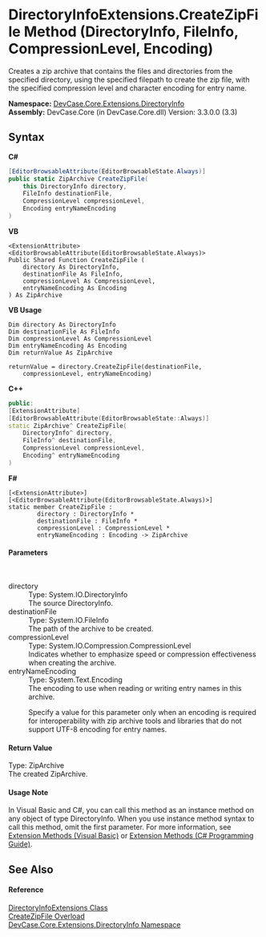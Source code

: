 # DirectoryInfoExtensions.CreateZipFile Method (DirectoryInfo, FileInfo, CompressionLevel, Encoding)
 

Creates a zip archive that contains the files and directories from the specified directory, using the specified filepath to create the zip file, with the specified compression level and character encoding for entry name.

**Namespace:**&nbsp;<a href="N_DevCase_Core_Extensions_DirectoryInfo">DevCase.Core.Extensions.DirectoryInfo</a><br />**Assembly:**&nbsp;DevCase.Core (in DevCase.Core.dll) Version: 3.3.0.0 (3.3)

## Syntax

**C#**<br />
``` C#
[EditorBrowsableAttribute(EditorBrowsableState.Always)]
public static ZipArchive CreateZipFile(
	this DirectoryInfo directory,
	FileInfo destinationFile,
	CompressionLevel compressionLevel,
	Encoding entryNameEncoding
)
```

**VB**<br />
``` VB
<ExtensionAttribute>
<EditorBrowsableAttribute(EditorBrowsableState.Always)>
Public Shared Function CreateZipFile ( 
	directory As DirectoryInfo,
	destinationFile As FileInfo,
	compressionLevel As CompressionLevel,
	entryNameEncoding As Encoding
) As ZipArchive
```

**VB Usage**<br />
``` VB Usage
Dim directory As DirectoryInfo
Dim destinationFile As FileInfo
Dim compressionLevel As CompressionLevel
Dim entryNameEncoding As Encoding
Dim returnValue As ZipArchive

returnValue = directory.CreateZipFile(destinationFile, 
	compressionLevel, entryNameEncoding)
```

**C++**<br />
``` C++
public:
[ExtensionAttribute]
[EditorBrowsableAttribute(EditorBrowsableState::Always)]
static ZipArchive^ CreateZipFile(
	DirectoryInfo^ directory, 
	FileInfo^ destinationFile, 
	CompressionLevel compressionLevel, 
	Encoding^ entryNameEncoding
)
```

**F#**<br />
``` F#
[<ExtensionAttribute>]
[<EditorBrowsableAttribute(EditorBrowsableState.Always)>]
static member CreateZipFile : 
        directory : DirectoryInfo * 
        destinationFile : FileInfo * 
        compressionLevel : CompressionLevel * 
        entryNameEncoding : Encoding -> ZipArchive 

```


#### Parameters
&nbsp;<dl><dt>directory</dt><dd>Type: System.IO.DirectoryInfo<br />The source DirectoryInfo.</dd><dt>destinationFile</dt><dd>Type: System.IO.FileInfo<br />The path of the archive to be created.</dd><dt>compressionLevel</dt><dd>Type: System.IO.Compression.CompressionLevel<br />Indicates whether to emphasize speed or compression effectiveness when creating the archive.</dd><dt>entryNameEncoding</dt><dd>Type: System.Text.Encoding<br />The encoding to use when reading or writing entry names in this archive. 

 Specify a value for this parameter only when an encoding is required for interoperability with zip archive tools and libraries that do not support UTF-8 encoding for entry names.</dd></dl>

#### Return Value
Type: ZipArchive<br />The created ZipArchive.

#### Usage Note
In Visual Basic and C#, you can call this method as an instance method on any object of type DirectoryInfo. When you use instance method syntax to call this method, omit the first parameter. For more information, see <a href="https://docs.microsoft.com/dotnet/visual-basic/programming-guide/language-features/procedures/extension-methods">Extension Methods (Visual Basic)</a> or <a href="https://docs.microsoft.com/dotnet/csharp/programming-guide/classes-and-structs/extension-methods">Extension Methods (C# Programming Guide)</a>.

## See Also


#### Reference
<a href="T_DevCase_Core_Extensions_DirectoryInfo_DirectoryInfoExtensions">DirectoryInfoExtensions Class</a><br /><a href="Overload_DevCase_Core_Extensions_DirectoryInfo_DirectoryInfoExtensions_CreateZipFile">CreateZipFile Overload</a><br /><a href="N_DevCase_Core_Extensions_DirectoryInfo">DevCase.Core.Extensions.DirectoryInfo Namespace</a><br />